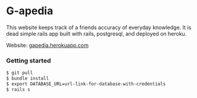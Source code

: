 # G-apedia 
This website keeps track of a friends accuracy of everyday knowledge. It is dead simple rails app built with rails, postgresql, and deployed on heroku.	

Website: [gapedia.herokuapp.com](https://gapedia.herokuapp.com)

### Getting started
```bash
$ git pull
$ bundle install
$ export DATABASE_URL=url-link-for-database-with-credentials
$ rails s
```